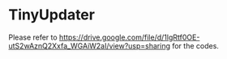 # TinyUpdater
Please refer to https://drive.google.com/file/d/1lgRtf0OE-utS2wAznQ2Xxfa_WGAiW2aI/view?usp=sharing for the codes.
